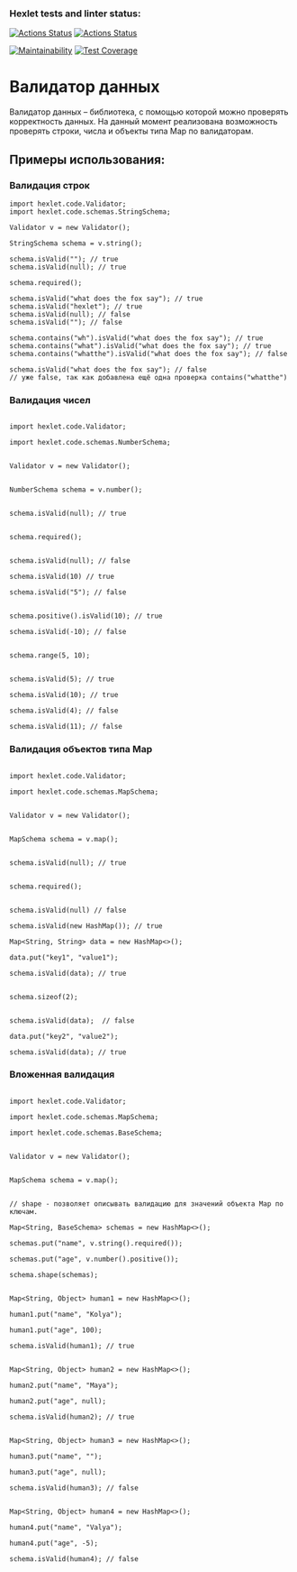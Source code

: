 ### Hexlet tests and linter status:
[![Actions Status](https://github.com/Absaidov/java-project-78/workflows/hexlet-check/badge.svg)](https://github.com/Absaidov/java-project-78/actions) [![Actions Status](https://github.com/Absaidov/java-project-78/actions/workflows/main.yml/badge.svg)](https://github.com/Absaidov/java-project-78/actions/workflows/main.yml)

[![Maintainability](https://api.codeclimate.com/v1/badges/50518c88003ac86aae61/maintainability)](https://codeclimate.com/github/Absaidov/java-project-78/maintainability) [![Test Coverage](https://api.codeclimate.com/v1/badges/50518c88003ac86aae61/test_coverage)](https://codeclimate.com/github/Absaidov/java-project-78/test_coverage)


# Валидатор данных
Валидатор данных – библиотека, с помощью которой можно проверять корректность данных. На данный момент реализована возможность проверять строки, числа и объекты типа Map по валидаторам.

## Примеры использования:

### Валидация строк
```
import hexlet.code.Validator; 
import hexlet.code.schemas.StringSchema;

Validator v = new Validator();

StringSchema schema = v.string();

schema.isValid(""); // true
schema.isValid(null); // true

schema.required();

schema.isValid("what does the fox say"); // true
schema.isValid("hexlet"); // true
schema.isValid(null); // false
schema.isValid(""); // false

schema.contains("wh").isValid("what does the fox say"); // true
schema.contains("what").isValid("what does the fox say"); // true
schema.contains("whatthe").isValid("what does the fox say"); // false

schema.isValid("what does the fox say"); // false
// уже false, так как добавлена ещё одна проверка contains("whatthe")
```

### Валидация чисел

```

import hexlet.code.Validator;

import hexlet.code.schemas.NumberSchema;


Validator v = new Validator();


NumberSchema schema = v.number();


schema.isValid(null); // true


schema.required();


schema.isValid(null); // false

schema.isValid(10) // true

schema.isValid("5"); // false


schema.positive().isValid(10); // true

schema.isValid(-10); // false


schema.range(5, 10);


schema.isValid(5); // true

schema.isValid(10); // true

schema.isValid(4); // false

schema.isValid(11); // false

```

### Валидация объектов типа Map

```

import hexlet.code.Validator;

import hexlet.code.schemas.MapSchema;


Validator v = new Validator();


MapSchema schema = v.map();


schema.isValid(null); // true


schema.required();


schema.isValid(null) // false

schema.isValid(new HashMap()); // true

Map<String, String> data = new HashMap<>();

data.put("key1", "value1");

schema.isValid(data); // true


schema.sizeof(2);


schema.isValid(data);  // false

data.put("key2", "value2");

schema.isValid(data); // true

```

### Вложенная валидация

```

import hexlet.code.Validator;

import hexlet.code.schemas.MapSchema;

import hexlet.code.schemas.BaseSchema;


Validator v = new Validator();


MapSchema schema = v.map();


// shape - позволяет описывать валидацию для значений объекта Map по ключам.

Map<String, BaseSchema> schemas = new HashMap<>();

schemas.put("name", v.string().required());

schemas.put("age", v.number().positive());

schema.shape(schemas);


Map<String, Object> human1 = new HashMap<>();

human1.put("name", "Kolya");

human1.put("age", 100);

schema.isValid(human1); // true


Map<String, Object> human2 = new HashMap<>();

human2.put("name", "Maya");

human2.put("age", null);

schema.isValid(human2); // true


Map<String, Object> human3 = new HashMap<>();

human3.put("name", "");

human3.put("age", null);

schema.isValid(human3); // false


Map<String, Object> human4 = new HashMap<>();

human4.put("name", "Valya");

human4.put("age", -5);

schema.isValid(human4); // false
```
